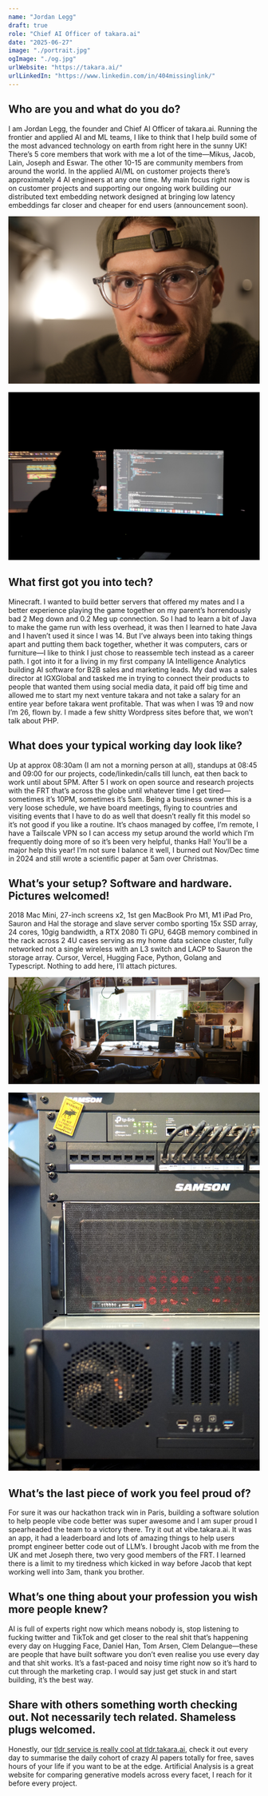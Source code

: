 ```yaml
---
name: "Jordan Legg"
draft: true
role: "Chief AI Officer of takara.ai"
date: "2025-06-27"
image: "./portrait.jpg"
ogImage: "./og.jpg"
urlWebsite: "https://takara.ai/"
urlLinkedIn: "https://www.linkedin.com/in/404missinglink/"
---
```


## Who are you and what do you do?

I am Jordan Legg, the founder and Chief AI Officer of takara.ai. Running the frontier and applied AI and ML teams, I like to think that I help build some of the most advanced technology on earth from right here in the sunny UK! There’s 5 core members that work with me a lot of the time—Mikus, Jacob, Lain, Joseph and Eswar. The other 10-15 are community members from around the world. In the applied AI/ML on customer projects there’s approximately 4 AI engineers at any one time. My main focus right now is on customer projects and supporting our ongoing work building our distributed text embedding network designed at bringing low latency embeddings far closer and cheaper for end users (announcement soon).

![Jordan Legg](portrait.jpg)

![Jordan Legg](portrait-2.jpg)

## What first got you into tech?

Minecraft. I wanted to build better servers that offered my mates and I a better experience playing the game together on my parent’s horrendously bad 2 Meg down and 0.2 Meg up connection. So I had to learn a bit of Java to make the game run with less overhead, it was then I learned to hate Java and I haven’t used it since I was 14. But I’ve always been into taking things apart and putting them back together, whether it was computers, cars or furniture—I like to think I just chose to reassemble tech instead as a career path. I got into it for a living in my first company IA Intelligence Analytics building AI software for B2B sales and marketing leads. My dad was a sales director at IGXGlobal and tasked me in trying to connect their products to people that wanted them using social media data, it paid off big time and allowed me to start my next venture takara and not take a salary for an entire year before takara went profitable. That was when I was 19 and now I’m 26, flown by. I made a few shitty Wordpress sites before that, we won’t talk about PHP.

## What does your typical working day look like?

Up at approx 08:30am (I am not a morning person at all), standups at 08:45 and 09:00 for our projects, code/linkedin/calls till lunch, eat then back to work until about 5PM. After 5 I work on open source and research projects with the FRT that’s across the globe until whatever time I get tired—sometimes it’s 10PM, sometimes it’s 5am. Being a business owner this is a very loose schedule, we have board meetings, flying to countries and visiting events that I have to do as well that doesn’t really fit this model so it’s not good if you like a routine. It’s chaos managed by coffee, I’m remote, I have a Tailscale VPN so I can access my setup around the world which I’m frequently doing more of so it’s been very helpful, thanks Hal! You’ll be a major help this year! I’m not sure I balance it well, I burned out Nov/Dec time in 2024 and still wrote a scientific paper at 5am over Christmas.

## What’s your setup? Software and hardware. Pictures welcomed!

2018 Mac Mini, 27-inch screens x2, 1st gen MacBook Pro M1, M1 iPad Pro, Sauron and Hal the storage and slave server combo sporting 15x SSD array, 24 cores, 10gig bandwidth, a RTX 2080 Ti GPU, 64GB memory combined in the rack across 2 4U cases serving as my home data science cluster, fully networked not a single wireless with an L3 switch and LACP to Sauron the storage array. Cursor, Vercel, Hugging Face, Python, Golang and Typescript. Nothing to add here, I’ll attach pictures.

![Jordan Legg](setup-1.jpg)

![Jordan Legg](setup-2.jpg)

## What’s the last piece of work you feel proud of?

For sure it was our hackathon track win in Paris, building a software solution to help people vibe code better was super awesome and I am super proud I spearheaded the team to a victory there. Try it out at vibe.takara.ai. It was an app, it had a leaderboard and lots of amazing things to help users prompt engineer better code out of LLM’s. I brought Jacob with me from the UK and met Joseph there, two very good members of the FRT. I learned there is a limit to my tiredness which kicked in way before Jacob that kept working well into 3am, thank you brother.

## What’s one thing about your profession you wish more people knew?

AI is full of experts right now which means nobody is, stop listening to fucking twitter and TikTok and get closer to the real shit that’s happening every day on Hugging Face, Daniel Han, Tom Arsen, Clem Delangue—these are people that have built software you don’t even realise you use every day and that shit works. It’s a fast-paced and noisy time right now so it’s hard to cut through the marketing crap. I would say just get stuck in and start building, it’s the best way.

## Share with others something worth checking out. Not necessarily tech related. Shameless plugs welcomed.

Honestly, our [tldr service is really cool at tldr.takara.ai](https://tldr.takara.ai/), check it out every day to summarise the daily cohort of crazy AI papers totally for free, saves hours of your life if you want to be at the edge. Artificial Analysis is a great website for comparing generative models across every facet, I reach for it before every project.
